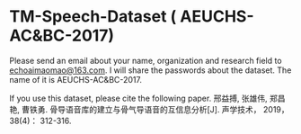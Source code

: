 # TM-Speech-Dataset ( AEUCHS-AC&BC-2017)
Please send an email about your name, organization and research field to echoaimaomao@163.com. I will share the passwords about the dataset. The name of it is AEUCHS-AC&BC-2017.

If you use this dataset, please cite the following paper.
邢益搏, 张雄伟, 郑昌艳, 曹铁勇. 骨导语音库的建立与骨气导语音的互信息分析[J]. 声学技术， 2019， 38(4)： 312-316. 
